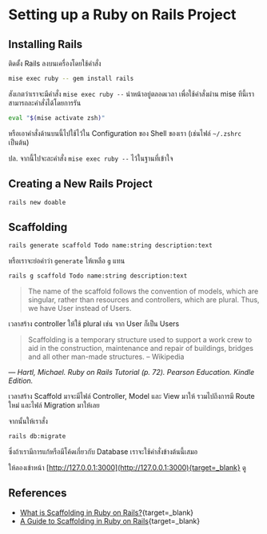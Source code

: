 # Setting up a Ruby on Rails Project

## Installing Rails

ติดตั้ง Rails ลงบนเครื่องโดยใช้คำสั่ง

```bash
mise exec ruby -- gem install rails
```

สังเกตว่าเราจะมีคำสั่ง `mise exec ruby --` นำหน้าอยู่ตลอดเวลา เพื่อใช้คำสั่งผ่าน mise ทีนี้เราสามารถละคำสั่งได้โดยการรัน

```bash
eval "$(mise activate zsh)"
```

หรือเอาคำสั่งด้านบนนี้ไปใช้ไว้ใน Configuration ของ Shell ของเรา (เช่นไฟล์ `~/.zshrc` เป็นต้น)

ปล. จากนี้ไปจะละคำสั่ง `mise exec ruby --` ไว้ในฐานที่เข้าใจ

## Creating a New Rails Project

```bash
rails new doable
```

## Scaffolding

```bash
rails generate scaffold Todo name:string description:text
```

หรือเราจะย่อคำว่า `generate` ให้เหลือ `g` แทน

```bash
rails g scaffold Todo name:string description:text
```

> The name of the scaffold follows the convention of models, which are singular, rather than resources and controllers, which are plural. Thus, we have User instead of Users.
>

เวลาสร้าง controller ให้ใช้ plural เช่น จาก User ก็เป็น Users

> Scaffolding is a temporary structure used to support a work crew to aid in the construction, maintenance and repair of buildings, bridges and all other man-made structures. – Wikipedia

*— Hartl, Michael. Ruby on Rails Tutorial (p. 72). Pearson Education. Kindle Edition.*

เวลาสร้าง Scaffold มาจะมีไฟล์ Controller, Model และ View มาให้ รวมไปถึงการมี Route ใหม่ และไฟล์ Migration มาให้เลย

จากนั้นให้เราสั่ง

```bash
rails db:migrate
```

ซึ่งถ้าเรามีการแก้หรือมีโค้ดเกี่ยวกับ Database เราจะใช้คำสั่งข้างต้นนี้เสมอ

ให้ลองเข้าหน้า [http://127.0.0.1:3000](http://127.0.0.1:3000){target=_blank} ดู

## References

- [What is Scaffolding in Ruby on Rails?](https://www.rubyguides.com/2020/03/rails-scaffolding/){target=_blank}
- [A Guide to Scaffolding in Ruby on Rails](https://ashvinchoudhary.medium.com/a-guide-to-scaffolding-in-ruby-on-rails-6c080f67e7fd){target=_blank}

